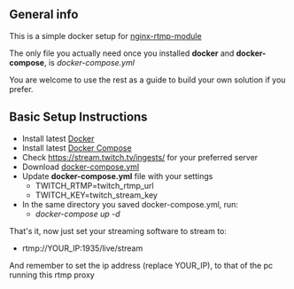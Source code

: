 ## General info
This is a simple docker setup for [nginx-rtmp-module](https://github.com/sergey-dryabzhinsky/nginx-rtmp-module)

The only file you actually need once you installed __docker__ and __docker-compose__, is _docker-compose.yml_

You are welcome to use the rest as a guide to build your own solution if you prefer.

## Basic Setup Instructions
* Install latest [Docker](https://docs.docker.com/engine/install/)
* Install latest [Docker Compose](https://docs.docker.com/compose/install/)
* Check https://stream.twitch.tv/ingests/ for your preferred server
* Download [docker-compose.yml](https://raw.githubusercontent.com/dutchieToes/rtmp-proxy/master/docker-compose.yml)
* Update __docker-compose.yml__ file with your settings
  * TWITCH_RTMP=twitch_rtmp_url
  * TWITCH_KEY=twitch_stream_key
* In the same directory you saved docker-compose.yml, run: 
  * _docker-compose up -d_

That's it, now just set your streaming software to stream to:
* rtmp://YOUR_IP:1935/live/stream

And remember to set the ip address (replace YOUR_IP), to that of the pc running this rtmp proxy

